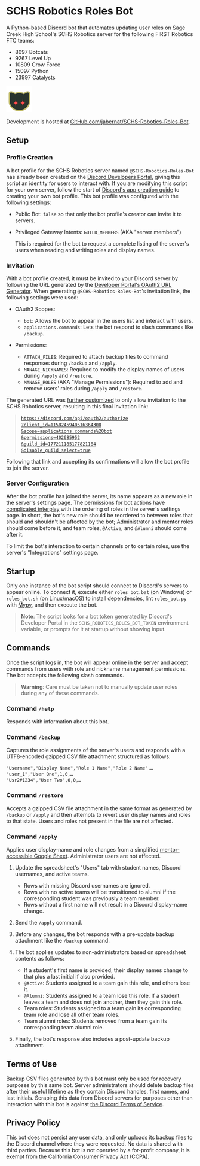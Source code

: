 # SCHS Robotics Roles Bot

A Python-based Discord bot that automates updating user roles on Sage Creek High
School's SCHS Robotics server for the following FIRST Robotics FTC teams:
*   8097 Botcats
*   9267 Level Up
*   10809 Crow Force
*   15097 Python
*   23997 Catalysts

<img src="Icon.png" alt="Bot's Discord icon of the silhouette of a cat with gleaming red eyes." style="width: 5em; height: 5em;"/>

Development is hosted at [GitHub.com/jabernat/SCHS-Robotics-Roles-Bot](
https://github.com/jabernat/SCHS-Robotics-Roles-Bot ).


## Setup

### Profile Creation

A bot profile for the SCHS Robotics server named `@SCHS-Robotics-Roles-Bot` has
already been created on the [Discord Developers Portal](
https://discord.com/developers/applications/1158245940516364308/ ), giving this
script an identity for users to interact with.  If you are modifying this script
for your own server, follow the start of [Discord's app creation guide](
https://discord.com/developers/docs/getting-started ) to creating your own
bot profile. This bot profile was configured with the following settings:

*   Public Bot: `false` so that only the bot profile's creator can invite it to
    servers.

*   Privileged Gateway Intents: `GUILD_MEMBERS` (AKA "server members")

    This is required for the bot to request a complete listing of the server's
    users when reading and writing roles and display names.

### Invitation

With a bot profile created, it must be invited to your Discord server by
following the URL generated by the [Developer Portal's OAuth2 URL Generator](
https://discord.com/developers/applications/1158245940516364308/oauth2/url-generator
).  When generating `@SCHS-Robotics-Roles-Bot`'s invitation link, the following
settings were used:

*   OAuth2 Scopes:
    *   `bot`: Allows the bot to appear in the users list and interact with
        users.
    *   `applications.commands`: Lets the bot respond to slash commands like
        `/backup`.

*   Permissions:
    *   `ATTACH_FILES`: Required to attach backup files to command responses
         during `/backup` and `/apply`.
    *   `MANAGE_NICKNAMES`: Required to modify the display names of users during
        `/apply` and `/restore`.
    *   `MANAGE_ROLES` (AKA "Manage Permissions"): Required to add and remove
        users' roles during `/apply` and `/restore`.

The generated URL was [further customized](
https://discord.com/developers/docs/topics/oauth2#bot-vs-user-accounts ) to only
allow invitation to the SCHS Robotics server, resulting in this final invitation
link:
>   [`https://discord.com/api/oauth2/authorize`<br>
>   `?client_id=1158245940516364308`<br>
>   `&scope=applications.commands%20bot`<br>
>   `&permissions=402685952`<br>
>   `&guild_id=177211185177821184`<br>
>   `&disable_guild_select=true`](
>   https://discord.com/api/oauth2/authorize?client_id=1158245940516364308&scope=applications.commands%20bot&permissions=402685952&guild_id=177211185177821184&disable_guild_select=true
>   )

Following that link and accepting its confirmations will allow the bot profile
to join the server.

### Server Configuration

After the bot profile has joined the server, its name appears as a new role in
the server's settings page.  The permissions for bot actions have [complicated
interplay](
https://discord.com/developers/docs/topics/permissions#permission-hierarchy )
with the ordering of roles in the server's settings page.  In short, the bot's
new role should be reordered to between roles that should and shouldn't be
affected by the bot; Administrator and mentor roles should come before it, and
team roles, `@Active`, and `@Alumni` should come after it.

To limit the bot's interaction to certain channels or to certain roles, use the
server's "Integrations" settings page.


## Startup

Only one instance of the bot script should connect to Discord's servers to
appear online.  To connect it, execute either `roles_bot.bat` (on Windows) or
`roles_bot.sh` (on Linux/macOS) to install dependencies, lint `roles_bot.py`
with [Mypy]( https://mypy-lang.org/ ), and then execute the bot.

> **Note**: The script looks for a bot token generated by Discord's Developer
> Portal in the `SCHS_ROBOTICS_ROLES_BOT_TOKEN` environment variable, or prompts
> for it at startup without showing input.


## Commands

Once the script logs in, the bot will appear online in the server and accept
commands from users with role and nickname management permissions.  The bot
accepts the following slash commands.

> **Warning**: Care must be taken not to manually update user roles during any
> of these commands.

### Command `/help`
Responds with information about this bot.

### Command `/backup`
Captures the role assignments of the server's users and responds with a
UTF8-encoded gzipped CSV file attachment structured as follows:

```csv
"Username","Display Name","Role 1 Name","Role 2 Name",…
"user_1","User One",1,0,…
"Usr2#1234","User Two",0,0,…
```

### Command `/restore`
Accepts a gzipped CSV file attachment in the same format as generated by
`/backup` or `/apply` and then attempts to revert user display names and roles
to that state.  Users and roles not present in the file are not affected.

### Command `/apply`
Applies user display-name and role changes from a simplified [mentor-accessible
Google Sheet](
https://docs.google.com/spreadsheets/d/12uITMXrY9U_Utq619Asrl-UaEYbTu896KDlj-u8ckMM/edit?usp=sharing
).  Administrator users are not affected.

1.  Update the spreadsheet's "Users" tab with student names, Discord usernames,
    and active teams.
    *   Rows with missing Discord usernames are ignored.
    *   Rows with no active teams will be transitioned to alumni if the
        corresponding student was previously a team member.
    *   Rows without a first name will not result in a Discord display-name
        change.

2.  Send the `/apply` command.

3.  Before any changes, the bot responds with a pre-update backup attachment
    like the `/backup` command.

4.  The bot applies updates to non-administrators based on spreadsheet contents
    as follows:
    *   If a student's first name is provided, their display names change to
        that plus a last initial if also provided.
    *   `@Active`: Students assigned to a team gain this role, and others lose
        it.
    *   `@Alumni`: Students assigned to a team lose this role.  If a student
        leaves a team and does not join another, then they gain this role.
    *   Team roles: Students assigned to a team gain its corresponding team role
        and lose all other team roles.
    *   Team alumni roles: Students removed from a team gain its corresponding
        team alumni role.

5.  Finally, the bot's response also includes a post-update backup attachment.


## Terms of Use

Backup CSV files generated by this bot must only be used for recovery
purposes by this same bot.  Server administrators should delete backup files
after their useful lifetime as they contain Discord handles, first names, and
last initials.  Scraping this data from Discord servers for purposes other than
interaction with this bot is against [the Discord Terms of Service](
https://discord.com/terms ).


## Privacy Policy

This bot does not persist any user data, and only uploads its backup files to
the Discord channel where they were requested.  No data is shared with third
parties.  Because this bot is not operated by a for-profit company, it is exempt
from the California Consumer Privacy Act (CCPA).
